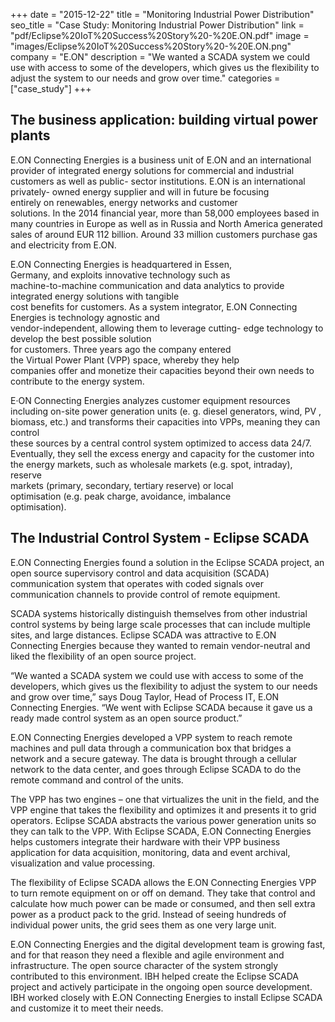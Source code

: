 +++
date = "2015-12-22"
title = "Monitoring Industrial Power Distribution"
seo_title = "Case Study: Monitoring Industrial Power Distribution"
link = "pdf/Eclipse%20IoT%20Success%20Story%20-%20E.ON.pdf"
image = "images/Eclipse%20IoT%20Success%20Story%20-%20E.ON.png"
company = "E.ON"
description = "We wanted a SCADA system we could use with access to some of the developers, which gives us the  flexibility to adjust the system to our needs and grow over time."
categories = ["case_study"]
+++

## The business application: building virtual power plants

E.ON Connecting Energies is a business unit of E.ON and 
an international provider of integrated energy solutions 
for commercial and industrial customers as well as public-
sector  institutions.  E.ON  is  an  international  privately-
owned  energy  supplier  and  will  in  future  be  focusing  
entirely  on  renewables,  energy  networks  and  customer  
solutions. In the 2014 financial year, more than 58,000 
employees based in many countries in Europe as well as 
in Russia and North America generated sales of around 
EUR 112 billion. Around 33 million customers purchase 
gas and electricity from E.ON. 

E.ON  Connecting  Energies  is  headquartered  in  Essen,  
Germany,  and  exploits  innovative  technology  such  as  
machine-to-machine communication and data analytics 
to  provide  integrated  energy  solutions  with  tangible  
cost  benefits  for  customers.  As  a  system  integrator, 
E.ON  Connecting  Energies  is  technology  agnostic  and  
vendor-independent, allowing them to leverage cutting-
edge  technology  to  develop  the  best  possible  solution  
for  customers.  Three  years  ago  the  company  entered  
the  Virtual  Power  Plant  (VPP)  space,  whereby  they  help  
companies offer and monetize their capacities beyond 
their own needs to contribute to the energy system. 

E·ON Connecting Energies analyzes customer equipment 
resources including on-site power generation units (e. g. 
diesel generators, wind, PV , biomass, etc.) and transforms 
their  capacities  into  VPPs,  meaning  they  can  control  
these sources by a central control system optimized to 
access data 24/7. Eventually, they sell the excess energy 
and capacity for the customer into the energy markets, 
such  as  wholesale  markets  (e.g.  spot,  intraday),  reserve  
markets  (primary,  secondary,  tertiary  reserve)  or  local  
optimisation  (e.g.  peak  charge,  avoidance,  imbalance  
optimisation).


## The Industrial Control System - Eclipse SCADA

E.ON Connecting Energies found a solution in the Eclipse SCADA project, an open source supervisory control and data acquisition (SCADA) communication system that operates with coded signals over communication channels to provide control of remote equipment. 

SCADA systems historically distinguish themselves from other industrial control systems by being large scale processes that can include multiple sites, and large distances. Eclipse SCADA was attractive to E.ON Connecting Energies because they wanted to remain vendor-neutral and liked the flexibility of an open source project.

“We wanted a SCADA system we could use with access to some of the developers, which gives us the flexibility to adjust the system to our needs and grow over time,” says Doug Taylor, Head of Process IT, E.ON Connecting Energies. “We went with Eclipse SCADA because it gave us a ready made control system as an open source product.”

E.ON Connecting Energies developed a VPP system to reach remote machines and pull data through a communication box that bridges a network and a secure gateway. The data is brought through a cellular network to the data center, and goes through Eclipse SCADA to do the remote command and control of the units.

The VPP has two engines – one that virtualizes the unit in the field, and the VPP engine that takes the flexibility and optimizes it and presents it to grid operators. Eclipse SCADA abstracts the various power generation units so they can talk to the VPP. With Eclipse SCADA, E.ON Connecting Energies helps customers integrate their hardware with their VPP business application for data acquisition, monitoring, data and event archival, visualization and value processing. 

The flexibility of Eclipse SCADA allows the E.ON Connecting Energies VPP to turn remote equipment on or off on demand. They take that control and calculate how much power can be made or consumed, and then sell extra power as a product pack to the grid. Instead of seeing hundreds of individual power units, the grid sees them as one very large unit. 

E.ON Connecting Energies and the digital development team is growing fast, and for that reason they need a flexible and agile environment and infrastructure. The open source character of the system strongly contributed to this environment. IBH helped create the Eclipse SCADA project and actively participate in the ongoing open source development. IBH worked closely with E.ON Connecting Energies to install Eclipse SCADA and customize it to meet their needs.

